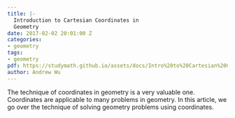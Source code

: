 ```yaml
---
title: |-
  Introduction to Cartesian Coordinates in
  Geometry
date: 2017-02-02 20:01:00 Z
categories:
- geometry
tags:
- geometry
pdf: https://studymath.github.io/assets/docs/Intro%20to%20Cartesian%20Coordintes%20in%20geometry.pdf
author: Andrew Wu
---
```


The technique of coordinates in geometry is a very valuable one. Coordinates
are applicable to many problems in geometry. In this article, we go over the technique of solving geometry problems using coordinates.
